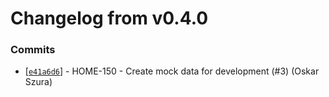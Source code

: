 # Changelog from v0.4.0
### Commits
* [[`e41a6d6`](http://github.com/smart-evolution/smarthome-server/commit/e41a6d6638151fa514f314394fac49c9e770021a)] - HOME-150 - Create mock data for development (#3) (Oskar Szura)